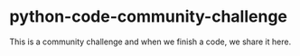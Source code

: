 # python-code-community-challenge
This is a community challenge and when we finish a code, we share it here. 
